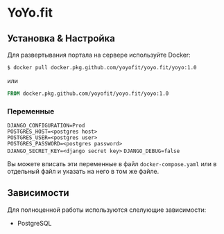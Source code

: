 # YoYo.fit

## Установка & Настройка

Для развертывания портала на сервере используйте Docker:

```bash
$ docker pull docker.pkg.github.com/yoyofit/yoyo.fit/yoyo:1.0
```

или

```Dockerfile
FROM docker.pkg.github.com/yoyofit/yoyo.fit/yoyo:1.0
```

### Переменные

`DJANGO_CONFIGURATION=Prod`  
`POSTGRES_HOST=<postgres host>`  
`POSTGRES_USER=<postgres user>`  
`POSTGRES_PASSWORD=<postgres password>`  
`DJANGO_SECRET_KEY=<django secret key>`
`DJANGO_DEBUG=false`  

Вы можете вписать эти переменные в файл `docker-compose.yaml` или 
в отдельный файл и указать на него в том же файле.

## Зависимости

Для полноценной работы используются слелующие зависимости:

- PostgreSQL
